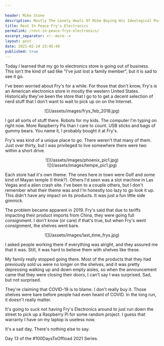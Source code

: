 ```yaml
---

header: Mike Stone
description: Mostly The Lonely Howls Of Mike Baying His Ideological Purity At The Moon
title: Rest In Peace Fry's Electronics
permalink: /rest-in-peace-frys-electronics/
excerpt_separator: <!--more-->
layout: post
date: 2021-02-24 23:45:49
published: true
---
```


Today I learned that my go to electronics store is going out of business. This isn't the kind of sad like "I've just lost a family member", but it is sad to see it go.

<!--more-->

I've been worried about Fry's for a while. For those that don't know, Fry's is an American electronics store in mostly the western United States. Historically they've been the store that I go to to get a decent selection of nerd stuff that I don't want to wait to pick up on on the Internet.

<center>![](/assets/images/frys_feb_2018.jpg)</center>

I got all sorts of stuff there. Robots for my kids. The computer I'm typing on right now. More Raspberry Pis than I care to count. USB sticks and bags of gummy bears. You name it, I probably bought it at Fry's.

Fry's was kind of a unique place to go. There weren't that many of them. Just over thirty, but I was privileged to live somewhere there were two within a short drive.

<center>![](/assets/images/phoenix_pic1.jpg)</center>
<center>![](/assets/images/tempe_pic1.jpg)</center>

Each store had it's own theme. The ones here in town were Golf and some kind of Mayan temple (I think?). Others I'd seen was a slot machine in Las Vegas and a alien crash site. I've been to a couple others, but I don't remember what their theme was and I'm honestly too lazy to go look it up. This didn't have any impact on its products. It was just a fun little side gimmick.

The problem became apparent in 2019. Fry's said that due to tariffs impacting their product imports from China, they were going full consignment. I don't know (or care) if that's true, but when Fry's went consignment, the shelves went bare.  

<center>![](/assets/images/last_time_frys.jpg)</center>

I asked people working there if everything was alright, and they assured me that it was. Still, it was hard to believe them with shelves like these.

My family really stopped going there. Most of the products that they had previously sold us were no longer on the shelves, and it was pretty depressing walking up and down empty aisles, so when the announcement came that they were closing their doors, I can't say I was surprised. Sad, but not surprised.

They're claiming that COVID-19 is to blame. I don't really buy it. Those shelves were bare before people had even heard of COVID. In the long run, it doesn't really matter.

It's going to suck not having Fry's Electronics around to just run down the street to pick up a Raspberry Pi for some random project. I guess that warranty I have on my laptop is useless now.

It's a sad day. There's nothing else to say.

Day 13 of the #100DaysToOffload 2021 Series.
